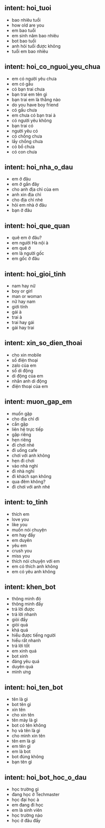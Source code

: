 ## intent: hoi_tuoi
- bao nhiêu tuổi
- how old are you
- em bao tuổi
- em sinh năm bao nhiêu
- bot bao tuổi
- anh hỏi tuổi được không
- tuổi em bao nhiêu

## intent: hoi_co_nguoi_yeu_chua
- em có người yêu chưa
- em có gấu
- có bạn trai chưa
- bạn trai em tên gì
- bạn trai em là thằng nào
- do you have boy friend
- có gấu chưa
- em chưa có bạn trai à
- có người yêu không
- bạn trai có
- người yêu có
- có chồng chưa
- lấy chồng chưa
- có bồ chưa
- có con chưa

## intent: hoi_nha_o_dau
- em ở đâu
- em ở gần đây
- cho anh địa chỉ của em
- anh xin địa chỉ
- cho địa chỉ nhé
- hỏi em nhà ở đâu
- bạn ở đâu

## intent: hoi_que_quan
- quê em ở đâu?
- em người Hà nội à
- em quê ở
- em là người gốc
- em gốc ở đâu


## intent: hoi_gioi_tinh
- nam hay nữ
- boy or girl
- man or woman
- nữ hay nam
- giới tính
- gái à
- trai à
- trai hay gái
- gái hay trai

## intent: xin_so_dien_thoai
- cho xin mobile
- số điện thoại
- zalo của em
- số di động
- di động của em
- nhắn anh di động
- điện thoại của em

## intent: muon_gap_em
- muốn gặp
- cho địa chỉ đi
- cần gặp
- liên hệ trực tiếp
- gặp riêng
- hẹn riêng
- đi chơi nhé
- đi uống cafe
- chơi với anh không
- hẹn đi chơi
- vào nhà nghỉ
- đi nhà nghỉ
- đi khách sạn không
- qua đêm không?
- đi chơi với anh nhé

## intent: to_tinh
- thích em
- love you
- like you
- muốn nói chuyện
- em hay đấy
- em duyên
- yêu em
- crush you
- miss you
- thích nói chuyện với em
- em có thích anh không
- em có yêu anh không

## intent: khen_bot
- thông minh đó
- thông minh đấy
- trả lời được
- trả lời nhanh
- giỏi đấy
- giỏi quá
- khá quá
- hiểu được tiếng người
- hiểu rất nhanh
- trả lời tốt
- em xinh quá
- bot xinh
- đáng yêu quá
- duyên quá
- mình ưng

## intent: hoi_ten_bot
- tên là gì
- bot tên gì
- xin tên
- cho xin tên
- tên mày là gì
- bot có tên không
- họ và tên là gì
- cho mình xin tên
- tên em là gì
- em tên gì
- em là bot
- bot đúng không
- bạn tên gì

## intent: hoi_bot_hoc_o_dau
- học trường gì
- đang học ở Techmaster
- học đại học à
- em đang đi học
- em là sinh viên
- học trường nào
- học ở đâu đấy